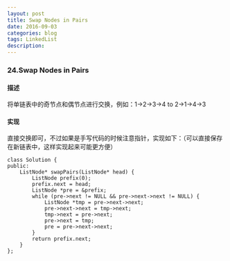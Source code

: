 ```yaml
---
layout: post
title: Swap Nodes in Pairs
date: 2016-09-03
categories: blog
tags: LinkedList
description:
---
```


### 24.Swap Nodes in Pairs

#### 描述

将单链表中的奇节点和偶节点进行交换，例如：1->2->3->4 to 2->1->4->3

#### 实现

直接交换即可，不过如果是手写代码的时候注意指针，实现如下：（可以直接保存在新链表中，这样实现起来可能更方便）

    class Solution {
    public:
        ListNode* swapPairs(ListNode* head) {
            ListNode prefix(0);
            prefix.next = head;
            ListNode *pre = &prefix;
            while (pre->next != NULL && pre->next->next != NULL) {
                ListNode *tmp = pre->next->next;
                pre->next->next = tmp->next;
                tmp->next = pre->next;
                pre->next = tmp;
                pre = pre->next->next;
            }
            return prefix.next;
        }
    };

